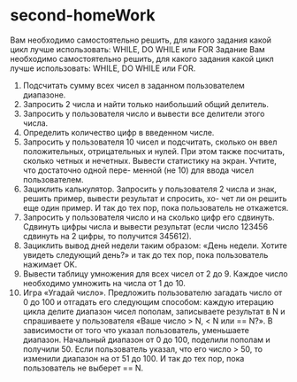# second-homeWork
Вам необходимо самостоятельно решить, для какого задания какой цикл лучше использовать: WHILE, DO WHILE или FOR
Задание
Вам необходимо самостоятельно решить, для какого задания
какой цикл лучше использовать: WHILE, DO WHILE или FOR.
1. Подсчитать сумму всех чисел в заданном пользователем диапазоне.
2. Запросить 2 числа и найти только наибольший общий делитель.
3. Запросить у пользователя число и вывести все делители этого числа.
4. Определить количество цифр в введенном числе.
5. Запросить у пользователя 10 чисел и подсчитать, сколько он ввел положительных, отрицательных и нулей. При этом
также посчитать, сколько четных и нечетных. Вывести статистику на экран. Учтите, что достаточно одной пере-
менной (не 10) для ввода чисел пользователем.
6. Зациклить калькулятор. Запросить у пользователя 2 числа и знак, решить пример, вывести результат и спросить, хо-
чет ли он решить еще один пример. И так до тех пор, пока пользователь не откажется.
7. Запросить у пользователя число и на сколько цифр его сдвинуть. Сдвинуть цифры числа и вывести результат (если
число 123456 сдвинуть на 2 цифры, то получится 345612).
8. Зациклить вывод дней недели таким образом: «День недели. Хотите увидеть следующий день?» и так до тех пор, пока
пользователь нажимает OK.
9. Вывести таблицу умножения для всех чисел от 2 до 9. Каждое число необходимо умножить на числа от 1 до 10.
10. Игра «Угадай число». Предложить пользователю загадать число от 0 до 100 и отгадать его следующим способом:
каждую итерацию цикла делите диапазон чисел пополам, записываете результат в N и спрашиваете у пользователя
«Ваше число > N, < N или == N?». В зависимости от того что указал пользователь, уменьшаете диапазон. Начальный
диапазон от 0 до 100, поделили пополам и получили 50. Если пользователь указал, что его число > 50, то изменили
диапазон на от 51 до 100. И так до тех пор, пока пользователь не выберет == N.
